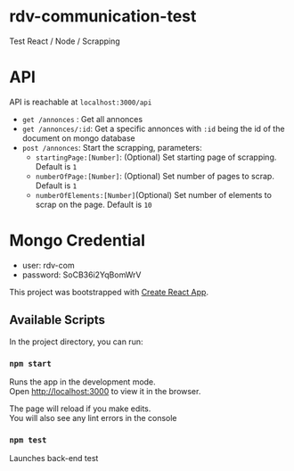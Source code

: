 # rdv-communication-test
Test React / Node / Scrapping


# API
API is reachable at `localhost:3000/api`

- `get /annonces` : Get all annonces
- `get /annonces/:id`: Get a specific annonces with `:id` being the id of the document on mongo database
- `post /annonces`: Start the scrapping, parameters:
    - `startingPage:[Number]`: (Optional) Set starting page of scrapping. Default is `1`
    - `numberOfPage:[Number]`: (Optional) Set number of pages to scrap. Default is `1`
    - `numberOfElements:[Number]`(Optional) Set number of elements to scrap on the page. Default is `10`


# Mongo Credential
- user: rdv-com
- password: SoCB36i2YqBomWrV


This project was bootstrapped with [Create React App](https://github.com/facebook/create-react-app).

## Available Scripts

In the project directory, you can run:

### `npm start`

Runs the app in the development mode.<br>
Open [http://localhost:3000](http://localhost:3000) to view it in the browser.

The page will reload if you make edits.<br>
You will also see any lint errors in the console

### `npm test`

Launches back-end test
